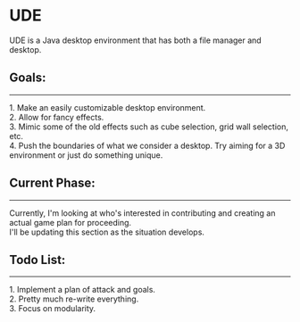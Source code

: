 # UDE
UDE is a Java desktop environment that has both a file manager and desktop.
<br/>
<h2>Goals:</h2>
<hr/>
1. Make an easily customizable desktop environment.<br/>
2. Allow for fancy effects.<br/>
3. Mimic some of the old effects such as cube selection, grid wall selection, etc. <br/>
4. Push the boundaries of what we consider a desktop. Try aiming for a 3D environment or just do something unique.
<br/>
<h2>Current Phase:</h2>
<hr/>
Currently, I'm looking at who's interested in contributing and creating an actual game plan for proceeding.<br/>
I'll be updating this section as the situation develops.
 <br/>
<h2>Todo List:</h2>
<hr/>
1. Implement a plan of attack and goals.<br/>
2. Pretty much re-write everything.<br/>
3. Focus on modularity.
<br/>
